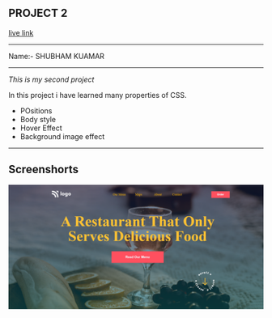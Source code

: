 ## PROJECT 2
[live link]()

---
Name:- SHUBHAM KUAMAR

---
*This is my second project*

In this project i have learned many properties of CSS.

- POsitions
- Body style
- Hover Effect
- Background image effect
---
## Screenshorts
![Screenshort](./screenshort/Screenshot.png)